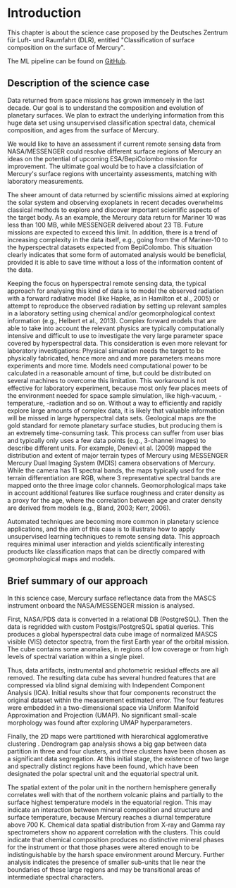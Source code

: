 # Introduction

This chapter is about the science case proposed by the Deutsches Zentrum für Luft- und Raumfahrt (DLR), entitled "Classification of surface composition on the surface of Mercury".

The ML pipeline can be found on [GitHub](https://github.com/epn-ml/MESSENGER-Mercury-Surface-Cassification-Unsupervised_DLR).

## Description of the science case

Data returned from space missions has grown immensely in the last decade. Our goal is to understand the composition and evolution of planetary surfaces. We plan to extract the underlying information from this huge data set using unsupervised classification spectral data, chemical composition, and ages from the surface of Mercury.

We would like to have an assessment if current remote sensing data from NASA/MESSENGER could resolve different surface regions of Mercury an ideas on the potential of upcoming ESA/BepiColombo mission for improvement. The ultimate goal would be to have a classifciation of Mercury's surface regions with uncertainty assessments, matching with laboratory measurements.

The sheer amount of data returned by scientific missions aimed at exploring the solar system and observing exoplanets in recent decades overwhelms classical methods to explore and discover important scientific aspects of the target body.
As an example, the Mercury data return for Mariner 10 was less than 100 MB, while MESSENGER delivered about 23 TB. Future missions are expected to exceed this limit. In addition, there is a trend of increasing complexity in the data itself, e.g., going from the of Mariner-10 to the hyperspectral datasets expected from BepiColombo. This situation clearly indicates that some form of automated analysis would be beneficial, provided it is able to save time without a loss of the information content of the data.

Keeping the focus on hyperspectral remote sensing data, the typical approach for analysing this kind of data is to model the observed radiation with a forward radiative model (like Hapke, as in Hamilton et al., 2005) or attempt to reproduce the observed radiation by setting up relevant samples in a laboratory setting using chemical and/or geomorphological context information (e.g., Helbert et al., 2013). Complex forward models that are able to take into account the relevant physics are typically computationally intensive and difficult to use to investigate the very large parameter space covered by hyperspectral data. This consideration is even more relevant for laboratory investigations: Physical simulation needs the target to be physically fabricated, hence more and and more parameters means more experiments and more time. Models need computational power to be calculated in a reasonable amount of time, but could be distributed on several machines to overcome this limitation. This workaround is not effective for laboratory experiment, because most only few places meets of the environment needed for space sample simulation, like high-vacuum, -temperature, -radiation and so on. Without a way to efficiently and rapidly explore large amounts of complex data, it is likely that valuable information will be missed in large hyperspectral data sets. Geological maps are the gold standard for remote planetary surface studies, but producing them is an extremely time-consuming task.
This process can suffer from user bias and typically only uses a few data points (e.g., 3-channel images) to describe different units. For example, Denevi et al. (2009) mapped the distribution and extent of major terrain types of Mercury using MESSENGER Mercury Dual Imaging System (MDIS) camera observations of Mercury. While the camera has 11 spectral bands, the maps typically used for the terrain differentiation are RGB, where 3 representative spectral bands are mapped onto the three image color channels. Geomorphological maps take in account additional features like surface roughness and crater density as a proxy for the age, where the correlation between age and crater density are derived from models (e.g., Bland, 2003; Kerr, 2006).

Automated techniques are becoming more common in planetary science applications, and the aim of this case is to illustrate how to apply unsupervised learning techniques to remote sensing data. This approach requires minimal user interaction and yields scientifically interesting products like classification maps that can be directly compared with geomorphological maps and models.

## Brief summary of our approach

 In this science case, Mercury surface reflectance data from the MASCS instrument onboard the NASA/MESSENGER mission is analysed.

First, NASA/PDS data is converted in a relational DB (PostgreSQL). Then the data is regridded with custom Postgis/PostgreSQL spatial queries. This produces a global hyperspectral data cube image of normalized MASCS visible (VIS) detector spectra, from the first Earth year of the orbital mission. The cube contains some anomalies, in regions of low coverage or from high levels of spectral variation within a single pixel.

Thus, data artifacts, instrumental and photometric residual effects are all removed. The resulting data cube has several hundred features that are compressed via blind signal demixing with Independent Component Analysis (ICA). Initial results show that four components reconstruct the original dataset within the measurement estimated error. The four features were embedded in a two-dimensional space via Uniform Manifold Approximation and Projection (UMAP). No significant small-scale morphology was found after exploring UMAP hyperparameters.

Finally, the 2D maps were partitioned with hierarchical agglomerative clustering . Dendrogram gap analysis shows a big gap between data partition in three and four clusters, and three clusters have been chosen as a significant data segregation. At this initial stage, the existence of two large and spectrally distinct regions have been found, which have been designated the polar spectral unit and the equatorial spectral unit.

The spatial extent of the polar unit in the northern hemisphere generally correlates well with that of the northern volcanic plains and partially to the surface highest temperature models in the equatorial region. This may indicate an interaction between mineral composition and structure and surface temperature, because Mercury reaches a diurnal temperature above 700 K. Chemical data spatial distribution from X-ray and Gamma ray spectrometers show no apparent correlation with the clusters. This could indicate that chemical composition produces no distinctive mineral phases for the instrument or that those phases were altered enough to be indistinguishable by the harsh space environment around Mercury. Further analysis indicates the presence of smaller sub-units that lie near the boundaries of these large regions and may be transitional areas of intermediate spectral characters.
